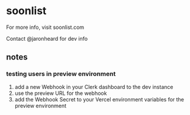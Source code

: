 # soonlist

For more info, visit soonlist.com

Contact @jaronheard for dev info

## notes

### testing users in preview environment

1. add a new Webhook in your Clerk dashboard to the dev instance
2. use the preview URL for the webhook
3. add the Webhook Secret to your Vercel environment variables for the preview environment
